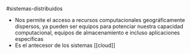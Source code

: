 #sistemas-distribuidos 

- Nos permite el acceso a recursos computacionales geográficamente dispersos, ya pueden ser equipos para potenciar nuestra capacidad computacional, equipos de almacenamiento e incluso aplicaciones específicas
- Es el antecesor de los sistemas [[cloud]]